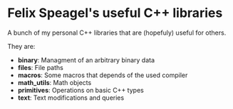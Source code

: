 # Felix Speagel's useful C++ libraries
A bunch of my personal C++ libraries that are (hopefuly) useful for others.

They are:
* **binary**: Managment of an arbitrary binary data
* **files**: File paths
* **macros**: Some macros that depends of the used compiler
* **math_utils**: Math objects
* **primitives**: Operations on basic C++ types
* **text**: Text modifications and queries
